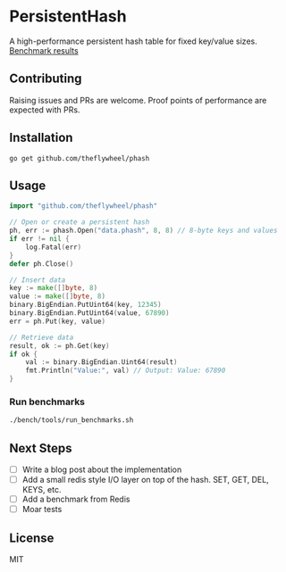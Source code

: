 # PersistentHash

A high-performance persistent hash table for fixed key/value sizes. [Benchmark results](https://github.com/theflywheel/phash/blob/main/benchmark_history/latest.json)

## Contributing

Raising issues and PRs are welcome. Proof points of performance are expected with PRs.

## Installation

```
go get github.com/theflywheel/phash
```

## Usage

```go
import "github.com/theflywheel/phash"

// Open or create a persistent hash
ph, err := phash.Open("data.phash", 8, 8) // 8-byte keys and values
if err != nil {
    log.Fatal(err)
}
defer ph.Close()

// Insert data
key := make([]byte, 8)
value := make([]byte, 8)
binary.BigEndian.PutUint64(key, 12345)
binary.BigEndian.PutUint64(value, 67890)
err = ph.Put(key, value)

// Retrieve data
result, ok := ph.Get(key)
if ok {
    val := binary.BigEndian.Uint64(result)
    fmt.Println("Value:", val) // Output: Value: 67890
}
```

### Run benchmarks

```bash
./bench/tools/run_benchmarks.sh
```

## Next Steps

- [ ] Write a blog post about the implementation
- [ ] Add a small redis style I/O layer on top of the hash. SET, GET, DEL, KEYS, etc.
- [ ] Add a benchmark from Redis
- [ ] Moar tests

## License

MIT
